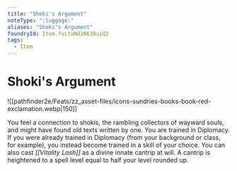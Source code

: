 ```yaml
---
title: "Shoki's Argument"
noteType: ":luggage:"
aliases: "Shoki's Argument"
foundryId: Item.7vLtaNO1N639uiQ2
tags:
  - Item
---
```


# Shoki's Argument
![[pathfinder2e/Feats/zz_asset-files/icons-sundries-books-book-red-exclamation.webp|150]]

You feel a connection to shokis, the rambling collectors of wayward souls, and might have found old texts written by one. You are trained in Diplomacy. If you were already trained in Diplomacy (from your background or class, for example), you instead become trained in a skill of your choice. You can also cast _[[Vitality Lash]]_ as a divine innate cantrip at will. A cantrip is heightened to a spell level equal to half your level rounded up.

